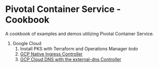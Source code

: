# Pivotal Container Service - Cookbook

A cookbook of examples and demos utilizing Pivotal Container Service.


1. Google Cloud
    1. Install PKS with Terraform and Operations Manager _todo_
    1. [GCP Native Ingress Controller](gcp/gce-ingress/README.md)
    1. [GCP Cloud DNS with the external-dns Controller](gcp/gcp-external-dns/README.md)
